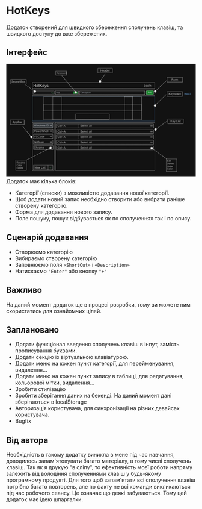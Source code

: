 # HotKeys

Додаток створений для швидкого збереження сполучень клавіш, та швидкого доступу
до вже збережених.

## Інтерфейс

![Interface](./assets/Interface.jpg) Додаток має кілька блоків:

- Категорії (списки) з можливістю додавання нової категорії.
- Щоб додати новий запис необхідно створити або вибрати раніше створену
  категорію.
- Форма для додавання нового запису.
- Поле пошуку, пошук відбувається як по сполученнях так і по опису.

## Сценарій додавання

- Створюємо категорію
- Вибираємо створену категорію
- Заповнюємо поля `«ShortCut»` і `«Description»`
- Натискаємо `"Enter"` або кнопку `"+"`

## Важливо

На даний момент додаток ще в процесі розробки, тому ви можете ним скористатись
для ознайомчих цілей.

## Заплановано

- Додати функціонал введення сполучень клавіш в інпут, замість прописування
  буквами.
- Додати секцію із віртуальною клавіатурою.
- Додати меню на кожен пункт категорії, для перейменування, видалення...
- Додати меню на кожен пункт запису в таблиці, для редагування, кольорової
  мітки, видалення...
- Зробити стилізацію
- Зробити зберігання даних на бекенді. На даний момент дані зберігаються в
  localStorage
- Авторизація користувача, для синхронізації на різних девайсах користувача.
- Bugfix

## Від автора

Необхідність в такому додатку виникла в мене під час навчання, доводилось
запам'ятовувати багато матеріалу, в тому числі сполучень клавіш. Так як я друкую
"в сліпу", то ефективність моєї роботи напряму залежить від володіння
сполученнями клавіш у будь-якому програмному продукті. Для того щоб запам'ятати
всі сполучення клавіш потрібно багато повторень, але по факту не всі команди
викликаються під час робочого сеансу. Це означає що деякі забуваються. Тому цей
додаток має ідею шпаргалки.
